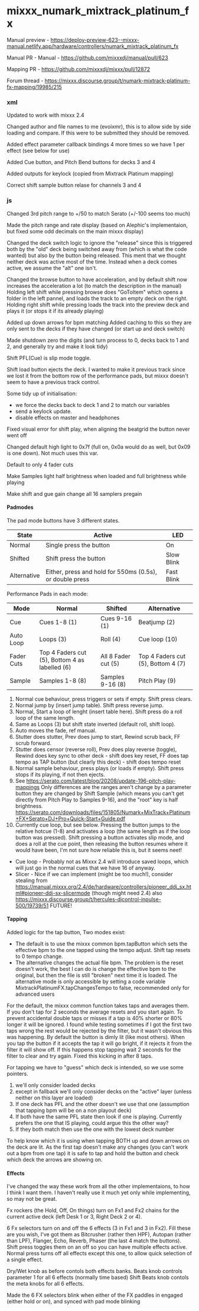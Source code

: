 # mixxx_numark_mixtrack_platinum_fx

Manual preview - https://deploy-preview-623--mixxx-manual.netlify.app/hardware/controllers/numark_mixtrack_platinum_fx

Manual PR - Manual - https://github.com/mixxxdj/manual/pull/623

Mapping PR - https://github.com/mixxxdj/mixxx/pull/12872

Forum thread - https://mixxx.discourse.group/t/numark-mixtrack-platinum-fx-mapping/19985/215


### xml
Updated to work with mixxx 2.4

Changed author and file names to me (evoixmr), this is to allow side by side loading and compare.
If this were to be submitted they should be removed.

Added effect parameter callback bindings 4 more times so we have 1 per effect (see below for use)

Added Cue button, and Pitch Bend buttons for decks 3 and 4

Added outputs for keylock (copied from Mixtrack Platinum mapping)

Correct shift sample button relase for channels 3 and 4

### js

Changed 3rd pitch range to +/50 to match Serato (+/-100 seems too much)

Made the pitch range and rate display (based on Alephic's implementaion, but fixed some odd decimals on the main mixxx display)

Changed the deck switch logic to ignore the "release" since this is triggered both by the "old" deck being switched away from (which is what the code wanted) but also by the button being released.
This ment that we thought neither deck was active most of the time.
Instead when a deck comes active, we assume the "alt" one isn't.

Changed the browse button to have acceleration, and by default shift now increases the acceleration a lot (to match the description in the manual)
Holding left shift while pressing browse does "GoToItem" which opens a folder in the left pannel, and loads the track to an empty deck on the right.
Holding right shift while pressing loads the track into the preview deck and plays it (or stops it if its already playing)

Added up down arrows for bpm matching
Added caching to this so they are only sent to the decks if they have changed (or start up and deck switch)

Made shutdown zero the digits (and turn process to 0, decks back to 1 and 2, and generally try and make it look tidy)

Shift PFL(Cue) is slip mode toggle.

Shift load button ejects the deck.  I wanted to make it previous track since we lost it from the bottom row of the performance pads, but mixxx doesn't seem to have a previous track control.

Some tidy up of initialisation:
* we force the decks back to deck 1 and 2 to match our variables
* send a keylock update.
* disable effects on master and headphones

Fixed visual error for shift play, when aligning the beatgrid the button never went off

Changed default high light to 0x7f (full on, 0x0a would do as well, but 0x09 is one down).  Not much uses this var.

Default to only 4 fader cuts

Make Samples light half brightness when loaded and full brightness while playing

Make shift and gue gain change all 16 samplers pregain

#### Padmodes

The pad mode buttons have 3 different states.

| State | Active | LED |
| --- | --- | --- |
| Normal | Single press the button | On |
| Shifted | Shift press the button | Slow Blink |
| Alternative | Either, press and hold for 550ms (0.5s), or double press | Fast Blink |

Performance Pads in each mode:

| Mode | Normal | Shifted | Alternative |
| --- | --- | --- | --- |
| Cue | Cues 1-8 (1) | Cues 9-16 (1) | Beatjump (2) |
| Auto Loop | Loops (3) | Roll (4) | Cue loop (10) |
| Fader Cuts | Top 4 Faders cut (5), Bottom 4 as labelled (6) | All 8 Fader cut (5) | Top 4 Faders cut (5), Bottom 4 (7) |
| Sample | Samples 1-8 (8) | Samples 9-16 (8) | Pitch Play (9) |

1) Normal cue behaviour, press triggers or sets if empty.  Shift press clears.
2) Normal jump by (insert jump table).  Shift press reverse jump.
3) Normal, Start a loop of lenght (insert table here).  Shift press do a roll loop of the same length.
4) Same as Loops (3) but shift state inverted (default roll, shift loop).
5) Auto moves the fade, ref manual.
6) Stutter does stutter, Prev does jump to start, Rewind scrub back, FF scrub forward.
7) Stutter does censor (reverse roll), Prev does play reverse (toggle), Rewind does key sync to other deck - shift does key reset, FF does tap tempo as TAP button (but clearly this deck) - shift does tempo reset
8) Normal sample behaviour, press plays (or loads if empty).  Shift press stops if its playing, if not then ejects.
9) See https://serato.com/latest/blog/20208/update-196-pitch-play-mappings Only differences are the ranges aren't change by a parameter button they are changed by Shift Sample (which means you can't get directly from Pitch Play to Samples 9-16), and the "root" key is half brightness.  https://serato.com/downloads/files/151805/Numark+MixTrack+Platinum+FX+Serato+DJ+Pro+Quick-Start+Guide.pdf
10) Currently cue loop, but see below.  Pressing the button jumps to the relative hotcue (1-8) and activates a loop (the same length as if the loop button was pressed).  Shift pressing a button activates slip mode, and does a roll at the cue point, then releasing the button resumes where it would have been, I'm not sure how reliable this is, but it seems neet!
* Cue loop - Probably not as Mixxx 2.4 will introduce saved loops, which will just go in the normal cues that we have 16 of anyway.
* Slicer - Nice if we can implement (might be too much!), consider stealing from https://manual.mixxx.org/2.4/de/hardware/controllers/pioneer_ddj_sx.html#pioneer-ddj-sx-slicermode (though might need 2.4) also https://mixxx.discourse.group/t/hercules-djcontrol-inpulse-500/19739/51  FUTURE!

#### Tapping

Added logic for the tap button, Two modes exist:
* The default is to use the mixxx common bpm.tapButton which sets the effective bpm to the one tapped using the tempo adjust.  Shift tap resets to 0 tempo change.
* The alternative changes the actual file bpm.  The problem is the reset doesn't work, the best I can do is change the effective bpm to the original, but then the file is still "broken" next time it is loaded.
The alternative mode is only accessible by setting a code variable MixtrackPlatinumFX.tapChangesTempo to false, recommended only for advanced users

For the default, the mixxx common function takes taps and averages them.
If you don't tap for 2 seconds the average resets and you start again.
To prevent accidental double taps or misses if a tap is 40% shorter or 80% longer it will be ignored.
I found while testing sometimes if I got the first two taps wrong the rest would be rejected by the filter, but it wasn't obvious this was happening.
By default the button is dimly lit (like most others). When you tap the button if it accepts the tap it will go bright, if it rejects it from the filter it will show off.
If this happens stop tapping wait 2 seconds for the filter to clear and try again.
Fixed this kicking in after 8 taps.

For tapping we have to "guess" which deck is intended, so we use some pointers.
1) we'll only consider loaded decks
2) except in fallback we'll only consider decks on the "active" layer (unless neither on this layer are loaded)
3) If one deck has PFL and the other doesn't we use that one (assumption that tapping bpm will be on a non playout deck)
4) If both have the same PFL state then look if one is playing.  Currently prefers the one that IS playing, could argue this the other way?
5) If they both match then use the one with the lowest deck number

To help know which it is using when tapping BOTH up and down arrows on the deck are lit.  As the first tap doesn't make any changes (you can't work out a bpm from one tap) it is safe to tap and hold the button and check which deck the arrows are showing on.

#### Effects

I've changed the way these work from all the other implementaions, to how I think I want them.
I haven't really use it much yet only while implementing, so may not be great.

Fx rockers (the Hold, Off, On things) turn on Fx1 and Fx2 chains for the current active deck (left Desk 1 or 3, Right Deck 2 or 4).

6 Fx selectors turn on and off the 6 effects (3 in Fx1 and 3 in Fx2).  Fill these are you wish, I've got them as Bitcrusher (rather then HPF), Autopan (rather than LPF), Flanger, Echo, Reverb, Phaser (the last 4 match the buttons).
Shift press toggles them on an off so you can have multiple effects active.  Normal press turns off all effects except this one, to allow quick selection of a single effect.

Dry/Wet knob as before contols both effects banks.
Beats knob controls parameter 1 for all 6 effects (normally time based)
Shift Beats knob contols the meta knobs for all 6 effects.

Made the 6 FX selectors blink when either of the FX paddles in engaged (either hold or on), and synced with pad mode blinking
